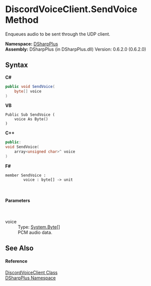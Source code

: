 # DiscordVoiceClient.SendVoice Method 
 

Enqueues audio to be sent through the UDP client.

**Namespace:**&nbsp;<a href="503971eb-de5e-a570-9922-de9500a9b1cc">DSharpPlus</a><br />**Assembly:**&nbsp;DSharpPlus (in DSharpPlus.dll) Version: 0.6.2.0 (0.6.2.0)

## Syntax

**C#**<br />
``` C#
public void SendVoice(
	byte[] voice
)
```

**VB**<br />
``` VB
Public Sub SendVoice ( 
	voice As Byte()
)
```

**C++**<br />
``` C++
public:
void SendVoice(
	array<unsigned char>^ voice
)
```

**F#**<br />
``` F#
member SendVoice : 
        voice : byte[] -> unit 

```

<br />

#### Parameters
&nbsp;<dl><dt>voice</dt><dd>Type: <a href="http://msdn2.microsoft.com/en-us/library/yyb1w04y" target="_blank">System.Byte</a>[]<br />PCM audio data.</dd></dl>

## See Also


#### Reference
<a href="cb2896d5-fa4d-77de-0710-64ed5d5badbf">DiscordVoiceClient Class</a><br /><a href="503971eb-de5e-a570-9922-de9500a9b1cc">DSharpPlus Namespace</a><br />